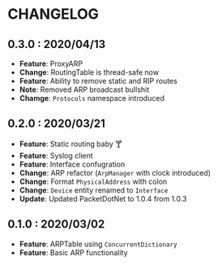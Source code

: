﻿# CHANGELOG

## 0.3.0 : 2020/04/13

- **Feature**: ProxyARP
- **Change**: RoutingTable is thread-safe now
- **Feature**: Ability to remove static and RIP routes
- **Note**: Removed ARP broadcast bullshit
- **Chamge**: `Protocols` namespace introduced

## 0.2.0 : 2020/03/21

- **Feature**: Static routing baby 🍸
- **Feature**: Syslog client
- **Feature**: Interface confugration
- **Change**: ARP refactor (`ArpManager` with clock introduced)
- **Change**: Format `PhysicalAddress` with colon
- **Change**: `Device` entity renamed to `Interface`
- **Update**: Updated PacketDotNet to 1.0.4 from 1.0.3

## 0.1.0 : 2020/03/02

- **Feature**: ARPTable using `ConcurrentDictionary`
- **Feature**: Basic ARP functionality